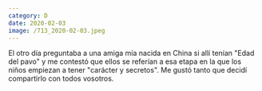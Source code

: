 ```yaml
--- 
category: D 
date: 2020-02-03 
image: /713_2020-02-03.jpeg 
--- 
```


El otro día preguntaba a una amiga mía nacida en China si allí tenían "Edad del pavo" y me contestó que ellos se referían a esa etapa en la que los niños empiezan a tener "carácter y secretos". Me gustó tanto que decidí compartirlo con todos vosotros.